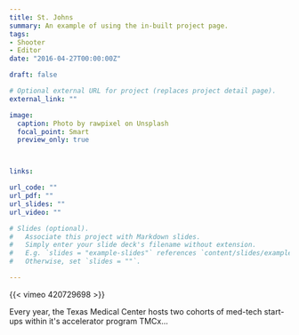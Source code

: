 ```yaml
---
title: St. Johns
summary: An example of using the in-built project page.
tags:
- Shooter
- Editor
date: "2016-04-27T00:00:00Z"

draft: false

# Optional external URL for project (replaces project detail page).
external_link: ""

image:
  caption: Photo by rawpixel on Unsplash
  focal_point: Smart
  preview_only: true



links:

url_code: ""
url_pdf: ""
url_slides: ""
url_video: ""

# Slides (optional).
#   Associate this project with Markdown slides.
#   Simply enter your slide deck's filename without extension.
#   E.g. `slides = "example-slides"` references `content/slides/example-slides.md`.
#   Otherwise, set `slides = ""`.

---
```


{{< vimeo 420729698 >}}

Every year, the Texas Medical Center hosts two cohorts of med-tech start-ups within it's accelerator program TMCx...